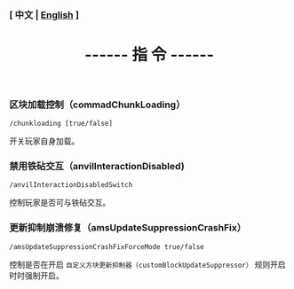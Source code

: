 

### [ 中文 | [English](/carpetamsaddition/en_us/Commands_en) ]

# <center>------ 指 令 ------</center>

&emsp;

### 区块加载控制（commadChunkLoading）

`/chunkloading [true/false]`

开关玩家自身加载。


### 禁用铁砧交互（anvilInteractionDisabled)

`/anvilInteractionDisabledSwitch`

控制玩家是否可与铁砧交互。

### 更新抑制崩溃修复（amsUpdateSuppressionCrashFix）

`/amsUpdateSuppressionCrashFixForceMode true/false`

控制是否在开启 `自定义方块更新抑制器（customBlockUpdateSuppressor）` 规则开启时时强制开启。